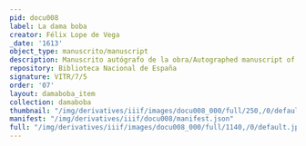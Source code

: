 ```yaml
---
pid: docu008
label: La dama boba
creator: Félix Lope de Vega
_date: '1613'
object_type: manuscrito/manuscript
description: Manuscrito autógrafo de la obra/Autographed manuscript of the work
repository: Biblioteca Nacional de España
signature: VITR/7/5
order: '07'
layout: damaboba_item
collection: damaboba
thumbnail: "/img/derivatives/iiif/images/docu008_000/full/250,/0/default.jpg"
manifest: "/img/derivatives/iiif/docu008/manifest.json"
full: "/img/derivatives/iiif/images/docu008_000/full/1140,/0/default.jpg"
---
```


